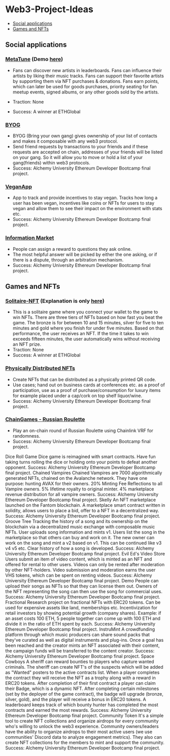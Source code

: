 # Web3-Project-Ideas
* [Social applications](#Social-applications)
* [Games and NFTs](#games-and-NFTs)


## Social applications

 ### [MetaTune](https://github.com/Sterioboy/metatune-app)  (Demo [here](https://ethglobal.com/showcase/metatune-muizg))

- Fans can discover new artists in leaderboards. Fans can influence their artists by liking their music tracks. Fans can support their favorite artists by supporting them via NFT purchases & donations. Fans earn points, which can later be used for goods purchases, priority seating for fan meetup events, signed albums, or any other goods sold by the artists.

- Traction: None
- Success: A winner at ETHGlobal

### [BYOG](https://www.chainshot.com/article/byog)

- BYOG (Bring your own gang) gives ownership of your list of contacts and makes it composable with any web3 protocol.
- Send friend requests by transactions to your friends and if these requests are accepted on chain, addresses of your friends will be listed on your gang. So it will allow you to move or hold a list of your gang(friends) within web3 protocols.
- Success: Alchemy University Ethereum Developer Bootcamp final project.
### [VeganApp](https://www.chainshot.com/article/vegan-app)
- App to track and provide incentives to stay vegan. Tracks how long a user has been vegan, incentives like coins or NFTs for users to stay vegan and allow them to see their impact on the environment with stats etc.
- Success: Alchemy University Ethereum Developer Bootcamp final project.

### [Information Market](https://www.chainshot.com/article/information-market)

- People can assign a reward to questions they ask online.
- The most helpful answer will be picked by either the one asking, or if there is a dispute, through an arbitration mechanism.
- Success: Alchemy University Ethereum Developer Bootcamp final project.

## Games and NFTs

### [Solitaire-NFT](https://github.com/ElAbel0990/Solitaire-NFT) (Explanation is only [here](https://ethglobal.com/showcase/solitaire-nft-j65p8))
- This is a solitaire game where you connect your wallet to the game to win NFTs. There are three tiers of NFTs based on how fast you beat the game. The bronze is for between 10 and 15 minutes, silver for five to ten minutes and gold where you finish for under five minutes. Based on that performance, the user receives an NFT. If the time it takes to win exceeds fifteen minutes, the user automatically wins without receiving an NFT prize.
- Traction: None
- Success: A winner at ETHGlobal

### [Physically Distributed NFTs](https://www.chainshot.com/article/physical-nfts)

- Create NFTs that can be distributed as a physically printed QR code.
- Use cases; hand out on business cards at conferences etc. as a proof of participation, use as a proof of purchase/consumption for luxury items for example placed under a cap/cork on top shelf liquor/wine.
- Success: Alchemy University Ethereum Developer Bootcamp final project.

### [ChainGames - Russian Roulette](https://www.chainshot.com/article/russian-roulette)

- Play an on-chain round of Russian Roulette using Chainlink VRF for randomness.
- Success: Alchemy University Ethereum Developer Bootcamp final project.

Dice Roll Game
Dice game is reimagined with smart contracts.
Have fun taking turns rolling the dice or holding onto your points to defeat another opponent.
Success: Alchemy University Ethereum Developer Bootcamp final project.
Chained Vampires
Chained Vampires are 7000 algorithmically generated NFTs, chained on the Avalanche network. They have one purpose: hunting AVAX for their owners.
20% Minting Fee Reflections to all Vampire owners.
5% lifetime royalty to original minter.
4% marketplace revenue distribution for all vampire owners.
Success: Alchemy University Ethereum Developer Bootcamp final project.
Skelly
An NFT marketplace launched on the Fantom blockchain.
A marketplace smart contract written in solidity, allows users to place a bid, offer to a NFT in a decentralized way.
Success: Alchemy University Ethereum Developer Bootcamp final project.
Groove Tree
Tracking the history of a song and its ownership on the blockchain via a decentralized music exchange with composable music NFTs.
User uploads song information and mints v1.
Users list the song in the marketplace so that others can buy and work on it.
The new owner can work on the song and mint a v2 based on v1. This can be continued like v3 v4 v5 etc.
Clear history of how a song is developed.
Success: Alchemy University Ethereum Developer Bootcamp final project.
Evil Ed's Video Store
Users submit an item of video content, which is minted as an NFT and offered for rental to other users. 
Videos can only be rented after moderation by other NFT-holders.
Video submission and moderation earns the user VHS tokens, which can be spent on renting videos.
Success: Alchemy University Ethereum Developer Bootcamp final project.
Demo
People can upload their songs as NFTs so that they can license them out.
Owners of the NFT representing the song can then use the song for commercial uses.
Success: Alchemy University Ethereum Developer Bootcamp final project.
Fractional
Research project on fractional NFTs with ERC20 tokens.
Can be used for expensive assets like land, memberships etc.
Incentivization for retail investors by showing potential growth (company shares).
Example: if an asset costs 100 ETH, 5 people together can come up with 100 ETH and divide it in the ratio of ETH spent by each.
Success: Alchemy University Ethereum Developer Bootcamp final project.
InstruMint
A crowdfunding platform through which music producers can share sound packs that they've curated as well as digital instruments and plug-ins.
Once a goal has been reached and the creator mints an NFT associated with their content, the campaign funds will be transferred to the content creator.
Success: Alchemy University Ethereum Developer Bootcamp final project.
Space Cowboys
A sheriff can reward bounties to players who capture wanted criminals. The sheriff can create NFT's of the suspects which will be added as "Wanted" posters to the active contracts list.
When a player completes the contract they will receive the NFT as a trophy along with a reward in ERC20 tokens. After completion of their first contract a player can claim their Badge, which is a dynamic NFT.
After completing certain milestones (set by the deployer of the game contract), the badge will upgrade (bronze, silver, gold), and the player will receive a bonus in ERC20 tokens.
A leaderboard keeps track of which bounty hunter has completed the most contracts and earned the most rewards.
Success: Alchemy University Ethereum Developer Bootcamp final project.
Community Token
It's a simple tool to create NFT collections and organize airdrops for every community who's willing to unlock the web3 experience.
Community owners/leaders have the ability to organize airdrops to their most active users (we use communities' Discord data to analyze engagement metrics).
They also can create NFT collections for the members to mint and support the community.
Success: Alchemy University Ethereum Developer Bootcamp final project.


